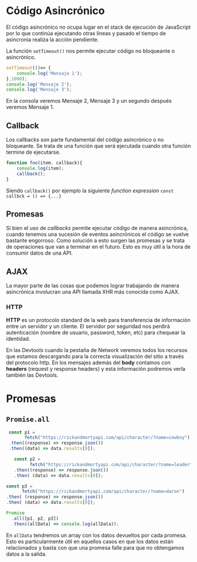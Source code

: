 # Código Asincrónico
El código asincrónico no ocupa lugar en el stack de ejecución de JavaScript por lo que continúa ejecutando otras líneas y pasado el tiempo de asincronía realiza la acción pendiente. 

La función `setTimeout()` nos permite ejecutar código no bloqueante o asincrónico. 


```jsx
setTimeout(()=> {
	console.log('Mensaje 1');
},1000);
console.log('Mensaje 2');
console.log('Mensaje 3');
```

En la consola veremos Mensaje 2, Mensaje 3 y un segundo después veremos Mensaje 1.

## Callback
Los callbacks son parte fundamental del código asincrónico o no bloqueante. Se trata de una función que será ejecutada cuando otra función termine de ejecutarse.

```jsx
function foo(item, callback){
	console.log(item);
	callback();
}
```

Siendo `callback()` por ejemplo la siguiente *function expression* `const callbck = () => {...}`

## Promesas
Si bien el uso de *callbacks* permite ejecutar código de manera asincrónica, cuando tenemos una sucesión de eventos asincrónicos el código se vuelve bastante engorroso. Como solución a esto surgen las promesas y se trata de operaciones que van a terminar en el futuro. Esto es muy útil a la hora de consumir datos de una API.

## AJAX
La mayor parte de las cosas que podemos lograr trabajando de manera asincrónica involucran una API llamada XHR más conocida como AJAX.

### HTTP
**HTTP** es un protocolo standard de la web para transferencia de información entre un servidor y un cliente.
El servidor por seguridad nos perdirá autenticación (nombre de usuario, password, token, etc) para chequear la identidad.

En las Devtools cuando la pestaña de Network veremos todos los recursos que estamos descargando para la correcta visualización del sitio a través del protocolo http.
En los mensajes además del **body** contamos con **headers** (request y response headers) y esta información podremos verla también las Devtools. 



# Promesas

## `Promise.all`

```js
 const p1 = 
       fetch("https://rickandmortyapi.com/api/character/?name=cowboy")
 .then((response) => response.json())
 .then((data) => data.results[0]);

   const p2 = 
         fetch("https://rickandmortyapi.com/api/character/?name=leader")
   .then((response) => response.json())
   .then( (data) => data.results[0]);

const p3 = 
      fetch("https://rickandmortyapi.com/api/character/?name=daron")
.then( (response) => response.json())
.then( (data) => data.results[0]);

Promise
  .all([p1, p2, p3])
  .then((allData) => console.log(allData));
```

En `allData` tendremos un array con los datos devueltos por cada promesa. Esto es particularmente útil en aquellos casos en que los datos están relacionados y basta con que una promesa falle para que no obtengamos datos a la salida.

